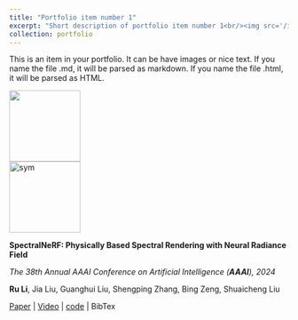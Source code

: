 ```yaml
---
title: "Portfolio item number 1"
excerpt: "Short description of portfolio item number 1<br/><img src='/images/500x300.png'>"
collection: portfolio
---
```


This is an item in your portfolio. It can be have images or nice text. If you name the file .md, it will be parsed as markdown. If you name the file .html, it will be parsed as HTML. 

<img src="http://nwzimg.wezhan.cn/contents/sitefiles2051/10257176/images/25878741.jpg" width="128" height="128">  


<!-- ######################################################### -->

<div class='paper-box'><div class='paper-box-image'><img src='http://nwzimg.wezhan.cn/contents/sitefiles2051/10257176/images/25878741.jpg' alt="sym"  width="128" height="128"></div>
 <div class='paper-box-text' markdown="1">

**SpectralNeRF: Physically Based Spectral Rendering with Neural Radiance Field** 
  
*The 38th Annual AAAI Conference on Artificial Intelligence (**AAAI**), 2024*

**Ru Li**, Jia Liu, Guanghui Liu, Shengping Zhang, Bing Zeng, Shuaicheng Liu
  
[Paper](https://arxiv.org/pdf/2312.08692.pdf) \| [Video](https://www.youtube.com/watch?v=Uf41_NL-tcU) \| [code](https://github.com/liru0126/SpectralNeRF) \| BibTex <strong><span class='show_paper_citations' data='3WQTKocAAAAJ:WF5omc3nYNoC'></span></strong>
 </div>
</div>
